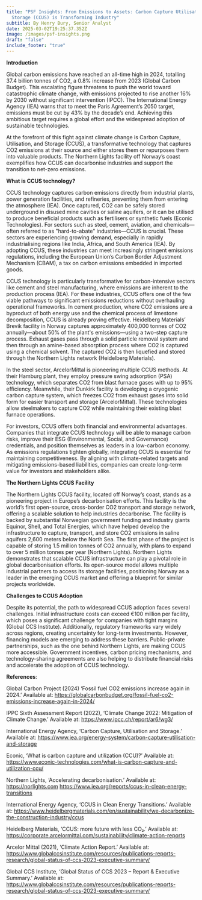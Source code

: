```yaml
---
title: "PSF Insights: From Emissions to Assets: Carbon Capture Utilisation and
  Storage (CCUS) is Transforming Industry"
subtitle: By Henry Bury, Senior Analyst
date: 2025-03-02T19:25:37.352Z
image: /images/psf-insights.png
draft: "false"
include_footer: "true"
---
```

**Introduction**

Global carbon emissions have reached an all-time high in 2024, totalling 37.4 billion tonnes of CO2, a 0.8% increase from 2023 (Global Carbon Budget). This escalating figure threatens to push the world toward catastrophic climate change, with emissions projected to rise another 16% by 2030 without significant intervention (IPCC). The International Energy Agency (IEA) warns that to meet the Paris Agreement’s 2050 target, emissions must be cut by 43% by the decade’s end. Achieving this ambitious target requires a global effort and the widespread adoption of sustainable technologies.

At the forefront of this fight against climate change is Carbon Capture, Utilisation, and Storage (CCUS), a transformative technology that captures CO2 emissions at their source and either stores them or repurposes them into valuable products. The Northern Lights facility off Norway’s coast exemplifies how CCUS can decarbonise industries and support the transition to net-zero emissions.

**What is CCUS technology?**

CCUS technology captures carbon emissions directly from industrial plants, power generation facilities, and refineries, preventing them from entering the atmosphere (IEA). Once captured, CO2 can be safely stored underground in disused mine cavities or saline aquifers, or it can be utilised to produce beneficial products such as fertilisers or synthetic fuels (Econic Technologies). For sectors such as steel, cement, aviation, and chemicals—often referred to as "hard-to-abate" industries—CCUS is crucial. These sectors are experiencing growing demand, especially in rapidly industrialising regions like India, Africa, and South America (IEA). By adopting CCUS, these industries can meet increasingly stringent emissions regulations, including the European Union’s Carbon Border Adjustment Mechanism (CBAM), a tax on carbon emissions embedded in imported goods.

CCUS technology is particularly transformative for carbon-intensive sectors like cement and steel manufacturing, where emissions are inherent to the production process (IEA). For these industries, CCUS offers one of the few viable pathways to significant emissions reductions without overhauling operational frameworks. In cement production, where CO2 emissions are a byproduct of both energy use and the chemical process of limestone decomposition, CCUS is already proving effective. Heidelberg Materials’ Brevik facility in Norway captures approximately 400,000 tonnes of CO2 annually—about 50% of the plant's emissions—using a two-step capture process. Exhaust gases pass through a solid particle removal system and then through an amine-based absorption process where CO2 is captured using a chemical solvent. The captured CO2 is then liquefied and stored through the Northern Lights network (Heidelberg Materials).

In the steel sector, ArcelorMittal is pioneering multiple CCUS methods. At their Hamburg plant, they employ pressure swing adsorption (PSA) technology, which separates CO2 from blast furnace gases with up to 95% efficiency. Meanwhile, their Dunkirk facility is developing a cryogenic carbon capture system, which freezes CO2 from exhaust gases into solid form for easier transport and storage (ArcelorMittal). These technologies allow steelmakers to capture CO2 while maintaining their existing blast furnace operations.

For investors, CCUS offers both financial and environmental advantages. Companies that integrate CCUS technology will be able to manage carbon risks, improve their ESG (Environmental, Social, and Governance) credentials, and position themselves as leaders in a low-carbon economy. As emissions regulations tighten globally, integrating CCUS is essential for maintaining competitiveness. By aligning with climate-related targets and mitigating emissions-based liabilities, companies can create long-term value for investors and stakeholders alike.

**The Northern Lights CCUS Facility**

The Northern Lights CCUS facility, located off Norway’s coast, stands as a pioneering project in Europe’s decarbonisation efforts. This facility is the world’s first open-source, cross-border CO2 transport and storage network, offering a scalable solution to help industries decarbonise. The facility is backed by substantial Norwegian government funding and industry giants Equinor, Shell, and Total Energies, which have helped develop the infrastructure to capture, transport, and store CO2 emissions in saline aquifers 2,600 meters below the North Sea. The first phase of the project is capable of storing 1.5 million tonnes of CO2 annually, with plans to expand to over 5 million tonnes per year (Northern Lights). Northern Lights demonstrates that scalable CCUS infrastructure can play a pivotal role in global decarbonisation efforts. Its open-source model allows multiple industrial partners to access its storage facilities, positioning Norway as a leader in the emerging CCUS market and offering a blueprint for similar projects worldwide.

**Challenges to CCUS Adoption**

Despite its potential, the path to widespread CCUS adoption faces several challenges. Initial infrastructure costs can exceed €100 million per facility, which poses a significant challenge for companies with tight margins (Global CCS Institute). Additionally, regulatory frameworks vary widely across regions, creating uncertainty for long-term investments. However, financing models are emerging to address these barriers. Public-private partnerships, such as the one behind Northern Lights, are making CCUS more accessible. Government incentives, carbon pricing mechanisms, and technology-sharing agreements are also helping to distribute financial risks and accelerate the adoption of CCUS technology.

**References**:

Global Carbon Project (2024) ‘Fossil fuel CO2 emissions increase again in 2024.’ Available at: https://globalcarbonbudget.org/fossil-fuel-co2-emissions-increase-again-in-2024/

IPPC Sixth Assessment Report (2022), ‘Climate Change 2022: Mitigation of Climate Change.’ Available at: https://www.ipcc.ch/report/ar6/wg3/

International Energy Agency, ‘Carbon Capture, Utilisation and Storage.’ Available at: https://www.iea.org/energy-system/carbon-capture-utilisation-and-storage

Econic, ‘What is carbon capture and utilization (CCU)?’ Available at: https://www.econic-technologies.com/what-is-carbon-capture-and-utilization-ccu/

Northern Lights, ‘Accelerating decarbonisation.’ Available at: https://norlights.com https://www.iea.org/reports/ccus-in-clean-energy-transitions

International Energy Agency, ‘CCUS in Clean Energy Transitions.’ Available at: https://www.heidelbergmaterials.com/en/sustainability/we-decarbonize-the-construction-industry/ccus

Heidelberg Materials, ‘CCUS: more future with less CO₂.’ Available at: https://corporate.arcelormittal.com/sustainability/climate-action-reports

Arcelor Mittal (2021), ‘Climate Action Report.’ Available at: https://www.globalccsinstitute.com/resources/publications-reports-research/global-status-of-ccs-2023-executive-summary/

Global CCS Institute, ‘Global Status of CCS 2023 – Report & Executive Summary.’ Available at: https://www.globalccsinstitute.com/resources/publications-reports-research/global-status-of-ccs-2023-executive-summary/